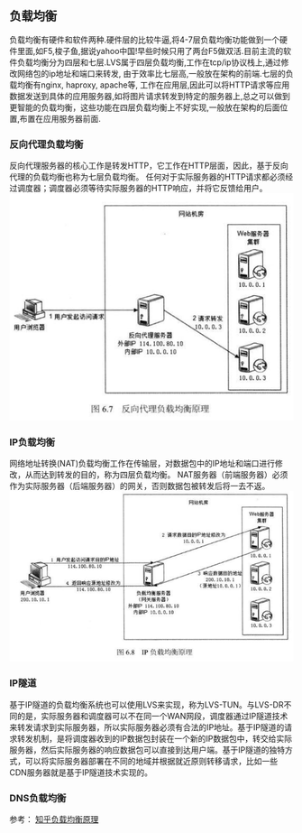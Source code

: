 ## 负载均衡

负载均衡有硬件和软件两种.硬件层的比较牛逼,将4-7层负载均衡功能做到一个硬件里面,如F5,梭子鱼,据说yahoo中国!早些时候只用了两台F5做双活.目前主流的软件负载均衡分为四层和七层.LVS属于四层负载均衡,工作在tcp/ip协议栈上,通过修改网络包的ip地址和端口来转发, 由于效率比七层高,一般放在架构的前端.七层的负载均衡有nginx, haproxy, apache等, 工作在应用层,因此可以将HTTP请求等应用数据发送到具体的应用服务器,如将图片请求转发到特定的服务器上,总之可以做到更智能的负载均衡，这些功能在四层负载均衡上不好实现,一般放在架构的后面位置,布置在应用服务器前面.

### 反向代理负载均衡

反向代理服务器的核心工作是转发HTTP，它工作在HTTP层面，因此，基于反向代理的负载均衡也称为七层负载均衡。
任何对于实际服务器的HTTP请求都必须经过调度器；调度器必须等待实际服务器的HTTP响应，并将它反馈给用户。
![反向代理负载均衡](./img/反向代理负载均衡.jpg)

### IP负载均衡

网络地址转换(NAT)负载均衡工作在传输层，对数据包中的IP地址和端口进行修改，从而达到转发的目的，称为四层负载均衡。
NAT服务器（前端服务器）必须作为实际服务器（后端服务器）的网关，否则数据包被转发后将一去不返。
![IP负载均衡](./img/IP负载均衡.jpg)

### IP隧道

基于IP隧道的负载均衡系统也可以使用LVS来实现，称为LVS-TUN。与LVS-DR不同的是，实际服务器和调度器可以不在同一个WAN网段，调度器通过IP隧道技术来转发请求到实际服务器，所以实际服务器必须有合法的IP地址。基于IP隧道的请求转发机制，是将调度器收到的IP数据包封装在一个新的IP数据包中，转交给实际服务器，然后实际服务器的响应数据包可以直接到达用户端。基于IP隧道的独特方式，可以将实际服务器部署在不同的地域并根据就近原则转移请求，比如一些CDN服务器就是基于IP隧道技术实现的。

### DNS负载均衡

参考：
[知乎负载均衡原理](https://www.zhihu.com/question/22610352)